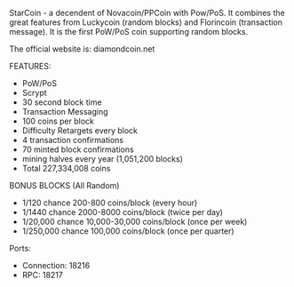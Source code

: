 
StarCoin - a decendent of Novacoin/PPCoin with Pow/PoS. It combines the great features from Luckycoin (random blocks) and Florincoin (transaction message). It is the first PoW/PoS coin supporting random blocks.

The official website is: diamondcoin.net

 
FEATURES:
- PoW/PoS
- Scrypt
- 30 second block time
- Transaction Messaging
- 100 coins per block
- Difficulty Retargets every block
- 4 transaction confirmations
- 70 minted block confirmations
- mining halves every year (1,051,200 blocks)
- Total 227,334,008 coins 


BONUS BLOCKS (All Random)
- 1/120 chance 200-800 coins/block (every hour)
- 1/1440 chance 2000-8000 coins/block (twice per day)
- 1/20,000 chance 10,000-30,000 coins/block (once per week)
- 1/250,000 chance 100,000 coins/block (once per quarter)


Ports:
- Connection: 18216
- RPC: 18217


